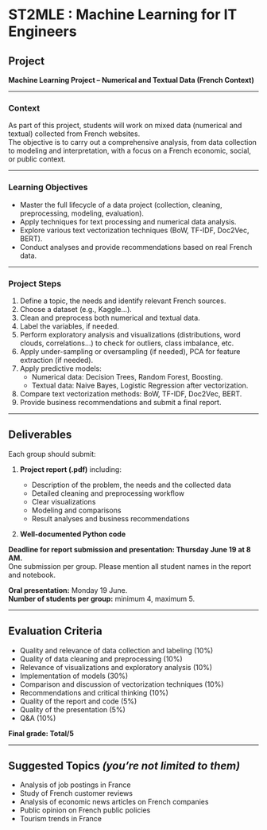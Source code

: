 # ST2MLE : Machine Learning for IT Engineers

## Project  
**Machine Learning Project – Numerical and Textual Data (French Context)**

---

### Context

As part of this project, students will work on mixed data (numerical and textual) collected from French websites.  
The objective is to carry out a comprehensive analysis, from data collection to modeling and interpretation, with a focus on a French economic, social, or public context.

---

### Learning Objectives

- Master the full lifecycle of a data project (collection, cleaning, preprocessing, modeling, evaluation).
- Apply techniques for text processing and numerical data analysis.
- Explore various text vectorization techniques (BoW, TF-IDF, Doc2Vec, BERT).
- Conduct analyses and provide recommendations based on real French data.

---

### Project Steps

1. Define a topic, the needs and identify relevant French sources.  
2. Choose a dataset (e.g., Kaggle…).  
3. Clean and preprocess both numerical and textual data.  
4. Label the variables, if needed.  
5. Perform exploratory analysis and visualizations (distributions, word clouds, correlations...) to check for outliers, class imbalance, etc.  
6. Apply under-sampling or oversampling (if needed), PCA for feature extraction (if needed).  
7. Apply predictive models:  
   - Numerical data: Decision Trees, Random Forest, Boosting.  
   - Textual data: Naive Bayes, Logistic Regression after vectorization.  
8. Compare text vectorization methods: BoW, TF-IDF, Doc2Vec, BERT.  
9. Provide business recommendations and submit a final report.

---

## Deliverables

Each group should submit:

1. **Project report (.pdf)** including:  
   - Description of the problem, the needs and the collected data  
   - Detailed cleaning and preprocessing workflow  
   - Clear visualizations  
   - Modeling and comparisons  
   - Result analyses and business recommendations

2. **Well-documented Python code**

**Deadline for report submission and presentation: Thursday June 19 at 8 AM.**  
One submission per group. Please mention all student names in the report and notebook.

**Oral presentation:** Monday 19 June.  
**Number of students per group:** minimum 4, maximum 5.

---

## Evaluation Criteria

- Quality and relevance of data collection and labeling (10%)  
- Quality of data cleaning and preprocessing (10%)  
- Relevance of visualizations and exploratory analysis (10%)  
- Implementation of models (30%)  
- Comparison and discussion of vectorization techniques (10%)  
- Recommendations and critical thinking (10%)  
- Quality of the report and code (5%)  
- Quality of the presentation (5%)  
- Q&A (10%)  

**Final grade: Total/5**

---

## Suggested Topics *(you’re not limited to them)*

- Analysis of job postings in France  
- Study of French customer reviews  
- Analysis of economic news articles on French companies  
- Public opinion on French public policies  
- Tourism trends in France
